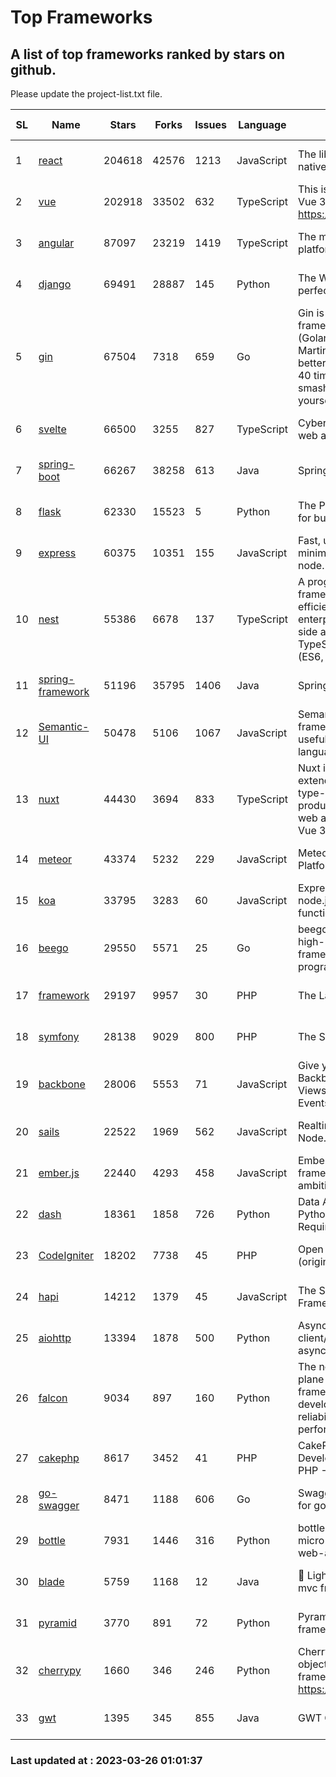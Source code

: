 # Top Frameworks
## A list of top frameworks ranked by stars on github.  
Please update the project-list.txt file.

| SL| Name  | Stars| Forks| Issues | Language | Description | Last Commit |
| --| ------| -----| ---- | ------ | -------- | ----------- | ----------- |
| 1 | [react](https://github.com/facebook/react) | 204618 | 42576 | 1213 | JavaScript | The library for web and native user interfaces | 2023-03-25 19:24:00 |
| 2 | [vue](https://github.com/vuejs/vue) | 202918 | 33502 | 632 | TypeScript | This is the repo for Vue 2. For Vue 3, go to https://github.com/vuejs/core | 2023-02-04 18:16:38 |
| 3 | [angular](https://github.com/angular/angular) | 87097 | 23219 | 1419 | TypeScript | The modern web developer’s platform | 2023-03-24 17:41:10 |
| 4 | [django](https://github.com/django/django) | 69491 | 28887 | 145 | Python | The Web framework for perfectionists with deadlines. | 2023-03-25 19:22:45 |
| 5 | [gin](https://github.com/gin-gonic/gin) | 67504 | 7318 | 659 | Go | Gin is a HTTP web framework written in Go (Golang). It features a Martini-like API with much better performance -- up to 40 times faster. If you need smashing performance, get yourself some Gin. | 2023-03-02 00:12:20 |
| 6 | [svelte](https://github.com/sveltejs/svelte) | 66500 | 3255 | 827 | TypeScript | Cybernetically enhanced web apps | 2023-03-21 17:13:03 |
| 7 | [spring-boot](https://github.com/spring-projects/spring-boot) | 66267 | 38258 | 613 | Java | Spring Boot | 2023-03-24 16:48:45 |
| 8 | [flask](https://github.com/pallets/flask) | 62330 | 15523 | 5 | Python | The Python micro framework for building web applications. | 2023-03-11 16:34:56 |
| 9 | [express](https://github.com/expressjs/express) | 60375 | 10351 | 155 | JavaScript | Fast, unopinionated, minimalist web framework for node. | 2023-02-26 18:34:32 |
| 10 | [nest](https://github.com/nestjs/nest) | 55386 | 6678 | 137 | TypeScript | A progressive Node.js framework for building efficient, scalable, and enterprise-grade server-side applications on top of TypeScript & JavaScript (ES6, ES7, ES8) 🚀 | 2023-03-24 07:40:38 |
| 11 | [spring-framework](https://github.com/spring-projects/spring-framework) | 51196 | 35795 | 1406 | Java | Spring Framework | 2023-03-25 16:13:36 |
| 12 | [Semantic-UI](https://github.com/Semantic-Org/Semantic-UI) | 50478 | 5106 | 1067 | JavaScript | Semantic is a UI component framework based around useful principles from natural language. | 2023-01-11 17:05:32 |
| 13 | [nuxt](https://github.com/nuxt/nuxt) | 44430 | 3694 | 833 | TypeScript | Nuxt is an intuitive and extendable way to create type-safe, performant and production-grade full-stack web apps and websites with Vue 3. | 2023-03-25 06:12:38 |
| 14 | [meteor](https://github.com/meteor/meteor) | 43374 | 5232 | 229 | JavaScript | Meteor, the JavaScript App Platform | 2023-03-10 20:58:10 |
| 15 | [koa](https://github.com/koajs/koa) | 33795 | 3283 | 60 | JavaScript | Expressive middleware for node.js using ES2017 async functions | 2023-01-02 06:55:07 |
| 16 | [beego](https://github.com/beego/beego) | 29550 | 5571 | 25 | Go | beego is an open-source, high-performance web framework for the Go programming language. | 2023-03-09 07:19:01 |
| 17 | [framework](https://github.com/laravel/framework) | 29197 | 9957 | 30 | PHP | The Laravel Framework. | 2023-03-25 16:55:23 |
| 18 | [symfony](https://github.com/symfony/symfony) | 28138 | 9029 | 800 | PHP | The Symfony PHP framework | 2023-03-25 16:03:48 |
| 19 | [backbone](https://github.com/jashkenas/backbone) | 28006 | 5553 | 71 | JavaScript | Give your JS App some Backbone with Models, Views, Collections, and Events | 2023-01-04 11:09:21 |
| 20 | [sails](https://github.com/balderdashy/sails) | 22522 | 1969 | 562 | JavaScript | Realtime MVC Framework for Node.js | 2023-02-17 22:35:42 |
| 21 | [ember.js](https://github.com/emberjs/ember.js) | 22440 | 4293 | 458 | JavaScript | Ember.js - A JavaScript framework for creating ambitious web applications | 2023-03-22 16:50:05 |
| 22 | [dash](https://github.com/plotly/dash) | 18361 | 1858 | 726 | Python | Data Apps & Dashboards for Python. No JavaScript Required. | 2023-03-17 14:25:19 |
| 23 | [CodeIgniter](https://github.com/bcit-ci/CodeIgniter) | 18202 | 7738 | 45 | PHP | Open Source PHP Framework (originally from EllisLab) | 2023-03-22 00:03:09 |
| 24 | [hapi](https://github.com/hapijs/hapi) | 14212 | 1379 | 45 | JavaScript | The Simple, Secure Framework Developers Trust | 2023-03-20 00:52:56 |
| 25 | [aiohttp](https://github.com/aio-libs/aiohttp) | 13394 | 1878 | 500 | Python | Asynchronous HTTP client/server framework for asyncio and Python | 2023-03-17 02:31:00 |
| 26 | [falcon](https://github.com/falconry/falcon) | 9034 | 897 | 160 | Python | The no-magic web data plane API and microservices framework for Python developers, with a focus on reliability, correctness, and performance at scale. | 2023-01-18 20:42:26 |
| 27 | [cakephp](https://github.com/cakephp/cakephp) | 8617 | 3452 | 41 | PHP | CakePHP: The Rapid Development Framework for PHP - Official Repository | 2023-03-24 01:27:09 |
| 28 | [go-swagger](https://github.com/go-swagger/go-swagger) | 8471 | 1188 | 606 | Go | Swagger 2.0 implementation for go | 2023-02-04 17:37:23 |
| 29 | [bottle](https://github.com/bottlepy/bottle) | 7931 | 1446 | 316 | Python | bottle.py is a fast and simple micro-framework for python web-applications. | 2022-09-05 15:24:52 |
| 30 | [blade](https://github.com/lets-blade/blade) | 5759 | 1168 | 12 | Java | :rocket: Lightning fast and elegant mvc framework for Java8 | 2022-05-10 12:38:06 |
| 31 | [pyramid](https://github.com/Pylons/pyramid) | 3770 | 891 | 72 | Python | Pyramid - A Python web framework | 2023-02-16 13:50:59 |
| 32 | [cherrypy](https://github.com/cherrypy/cherrypy) | 1660 | 346 | 246 | Python | CherryPy is a pythonic, object-oriented HTTP framework.      https://cherrypy.dev | 2023-01-09 16:26:47 |
| 33 | [gwt](https://github.com/gwtproject/gwt) | 1395 | 345 | 855 | Java | GWT Open Source Project | 2023-03-02 14:43:29 |

### Last updated at : 2023-03-26 01:01:37
